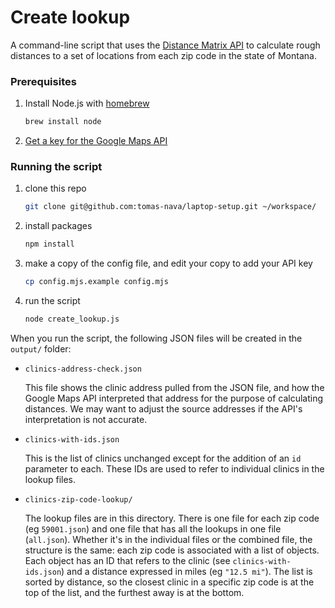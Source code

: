 # Create lookup

A command-line script that uses the
[Distance Matrix API](https://developers.google.com/maps/documentation/distance-matrix)
to calculate rough distances to a set of locations from each zip code in the state of Montana.

### Prerequisites

1. Install Node.js with [homebrew](https://brew.sh/)
   ```bash
   brew install node
   ```
1. [Get a key for the Google Maps API](https://developers.google.com/maps/documentation/distance-matrix/cloud-setup)

### Running the script

1. clone this repo

    ```bash
    git clone git@github.com:tomas-nava/laptop-setup.git ~/workspace/
    ```
1. install packages

    ```bash
    npm install
    ```
1.  make a copy of the config file, and edit your copy to add your API key

    ```bash
    cp config.mjs.example config.mjs
    ```
1. run the script

   ```bash
   node create_lookup.js
   ```

When you run the script, the following JSON files will be created in the `output/` folder:

* `clinics-address-check.json`

  This file shows the clinic address pulled from the JSON file, and how the Google Maps API
  interpreted that address for the purpose of calculating distances. We may want to adjust
  the source addresses if the API's interpretation is not accurate.

* `clinics-with-ids.json`

  This is the list of clinics unchanged except for the addition of an `id` parameter to each.
  These IDs are used to refer to individual clinics in the lookup files.

* `clinics-zip-code-lookup/`

  The lookup files are in this directory. There is one file for each zip code (eg `59001.json`) and
  one file that has all the lookups in one file (`all.json`). Whether it's in the individual files
  or the combined file, the structure is the same: each zip code is associated with a list of
  objects. Each object has an ID that refers to the clinic (see `clinics-with-ids.json`) and a
  distance expressed in miles (eg `"12.5 mi"`). The list is sorted by distance, so the closest
  clinic in a specific zip code is at the top of the list, and the furthest away is at the bottom.
